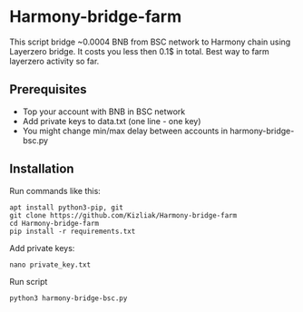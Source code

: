 # Harmony-bridge-farm
This script bridge ~0.0004 BNB from BSC network to Harmony chain using Layerzero bridge. It costs you less then 0.1$ in total. Best way to farm layerzero activity so far.

## Prerequisites

- Top your account with BNB in BSC network
- Add private keys to data.txt (one line - one key)
- You might change min/max delay between accounts in harmony-bridge-bsc.py

## Installation

Run commands like this:

```
apt install python3-pip, git
git clone https://github.com/Kizliak/Harmony-bridge-farm
cd Harmony-bridge-farm
pip install -r requirements.txt
```

Add private keys:

```
nano private_key.txt
```

Run script
```
python3 harmony-bridge-bsc.py
```
